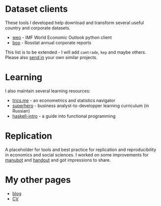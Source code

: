 # Dataset clients 

These tools I developed help download and 
transform several useful country and corporate datasets.

- [weo](https://github.com/epogrebnyak/weo-reader) - IMF World Economic Outlook python client
- [boo](https://github.com/ru-corporate/boo) - Rosstat annual corporate reports 

This list is to be extended - I will add `comtrade`, `kep` and maybe others. 
Please also [send in](https://epogrebnyak.github.io/#about) your own similar projects.

# Learning

I alsо maintain several learning resources:

- [trics.me](https://trics.me) - an econometrics and statistics navigator
- [superhero](https://github.com/epogrebnyak/superhero) - business analyst-to-developper learning curriculum (in Russian)
- [haskell-intro](http://tinyurl.com/haskell-intro) - a guide into functional programming

# Replication

A placeholder for tools and best practice for replication and reproducibility in economics and social sciences. I worked on some improvements for [manubot](https://manubot.org) and [handout](https://github.com/danijar/handout) and got impressions to share.

# My other pages

- [blog](https://epogrebnyak.github.io)
- [CV](https://epogrebnyak.github.io/cv/)
